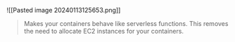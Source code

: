 ![[Pasted image 20240113125653.png]]
> Makes your containers behave like serverless functions.  This removes the need to allocate EC2 instances for your containers.  